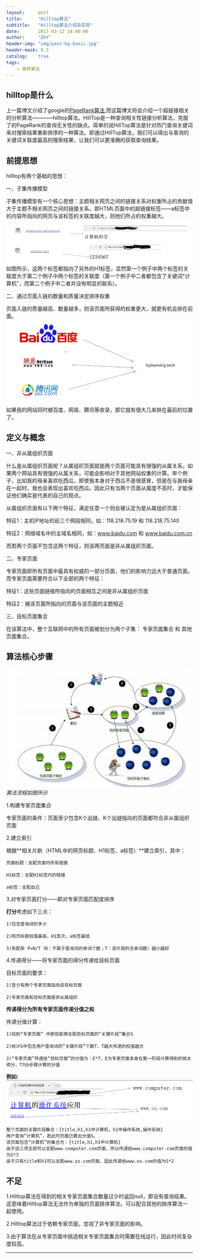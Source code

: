 ```yaml
---
layout:     post
title:      "Hilltop算法"
subtitle:   "Hilltop算法介绍及实现"
date:       2017-03-12 14:00:00
author:     "ZhY"
header-img: "img/post-bg-basic.jpg"
header-mask: 0.3
catalog:    true
tags:
    - 推荐算法
---
```


## hilltop是什么

上一篇博文介绍了google的[PageRank算法][1],而这篇博文将会介绍一个超链接相关的分析算法————hilltop算法。HillTop是一种查询相关性链接分析算法，克服了的PageRank的查询无关性的缺点。简单的说HillTop算法是针对热门查询关键词来对搜索结果重新排序的一种算法。即通过HillTop算法，我们可以得出与查询的关键词关联度最高的搜索结果，让我们可以更准确的获取查询结果。

## 前提思想

hilltop有两个基础的思想：

一、子集传播模型

子集传播模型有一个核心思想：主题相关网页之间的链接关系对权重所占的贡献值大于主题不相关网页之间的链接关系。即HTML页面中的超链接标签——a标签中的内容所指向的网页与该标签的关联度越大，则他们所占的权重越大。
![](/img/in-post/hilltop-arg/basic-01.jpg)
如图所示，这两个标签都指向了另外的H1标签，显然第一个例子中两个标签的关联度大于第二个例子中两个标签的关联度（第一个例子中二者都包含了关键词"计算机"，而第二个例子中二者并没有明显的联系）。

二、通过页面入链的数量和质量决定排序权重

页面入链的质量越高、数量越多，则该页面所获得的权重更大，就更有机会排在前面。
![](/img/in-post/hilltop-arg/basic-02.jpg)
如果我的网站同时被百度、网易、腾讯等收录，那它就有很大几率排在最前的位置了。

## 定义与概念

一、非从属组织页面

什么是从属组织页面呢？从属组织页面就是两个页面可能具有很强的从属关系，如果两个网站具有很强的从属关系，可能会影响对于其他网站权重的计算。举个例子，比如我的母亲喜欢吃西瓜，即使我本身对于西瓜不是很感冒，但是在与我母亲在一起时，我也会表现出喜欢吃西瓜。因此只有当两个页面从属度不高时，才能保证他们确实是代表的自己的观点。

从属组织页面有以下两个特征，满足任意一个则会被认定为是从属组织页面：

特征1：主机IP地址的前三个网段相同，如：118.218.75.19 和 118.218.75.140

特征2：网络域名中的主域名相同，如：www.baidu.com 和 www.baidu.com.cn

而若两个页面不包含这两个特征，则该两页面是非从属组织页面。

二、专家页面

专家页面即所有页面中最具有权威的一部分页面，他们的影响力远大于普通页面。而专家页面需要符合以下全部的两个特征：

特征1：这些页面链接所指向的页面相互之间是非从属组织页面

特征2：被该页面所指向的页面与该页面的主题相近

三、目标页面集合

在该算法中，整个互联网中的所有页面被划分为两个子集： 专家页面集合 和 其他页面集合。

## 算法核心步骤

![](/img/in-post/hilltop-arg/alg-01.jpg)
*算法流程如图所示*

1.构建专家页面集合

  专家页面的条件：页面至少包含K个出链、K个出链指向的页面都符合非从属组织页面

2.建立索引

  根据**相关片断（HTML中的网页标题、H1标签、a标签）**建立索引，其中：

    页面标题：支配页面内所有链接

    H1标签：支配H1标签内的链接

    a标签：支配自己

3.对专家页面打分——即对专家页面匹配度排序

  **打分**考虑如下三点：

    1)包含查询词的多少

    2)网页标题权值最高，H1其次，a标签最低

    3)失配率 P=N/T（N：不属于查询词的单词个数；T：该片段的总单词数）越小越好

4.传递得分——将专家页面的得分传递给目标页面

  目标页面的要求：

    1)至少有两个专家页面指向该目标页面

    2)专家页面和目标页面是非从属组织

  **传递得分为所有专家页面传递分值之和**

  传递分值计算：

    1)找到“专家页面” 中那些能够支配目标页面的“关键片段”集合S

    2)统计S中包含用户查询词的“关键片段”个数T，T越大传递的权值越大

    3)“专家页面”传递给“目标页面”的分值为：E*T，E为专家页面本身在第一阶段计算得到的相关得分，T为b步骤计算的分值

  **例如:**
![](/img/in-post/hilltop-arg/alg-02.jpg)

    整个页面的关键片段集合：{title,h1,h1中计算机，h1中操作系统,操作系统}
    用户查询“计算机”，若此时页面已算出分值S。
    该页面包含“计算机”的集合为：{title,h1,h1中计算机}
    由于这三项全部可以支配www.computer.com页面，所以传递给www.computer.com页面的值为S*3
    由于只有title和h1可以支配www.os.com页面，因此传递给www.os.com的值为S*2

## 不足

1.Hilltop算法在得到的相关专家页面集合数量过少时返回null，即没有查询结果。这意味着Hilltop算法无法作为单独的页面排序算法。可以配合其他的排序算法一起使用。

2.Hilltop算法过于依赖专家页面，忽视了非专家页面的影响。

3.由于算法在从专家页面中挑选相关专家页面集合时需要在线运行，因此时间复杂度较高。


---

[1]:http://hylearning.tech/2017/03/10/trust-page/

